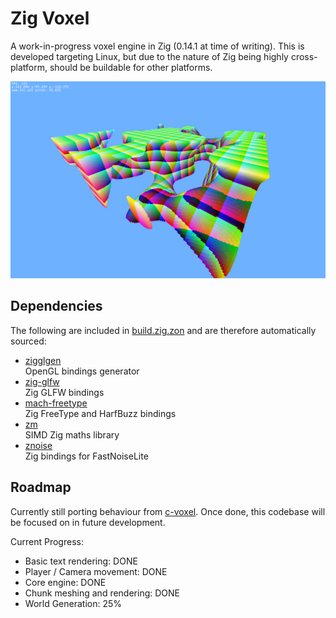 # Zig Voxel

A work-in-progress voxel engine in Zig (0.14.1 at time of writing). This is developed targeting Linux, but due to the nature of Zig being highly cross-platform, should be buildable for other platforms.

![Current Progress](images/13-08-2025.png)

## Dependencies
The following are included in [build.zig.zon](./build.zig.zon) and are therefore automatically sourced:

- [zigglgen](https://github.com/castholm/zigglgen)  
OpenGL bindings generator
- [zig-glfw](https://github.com/falsepattern/zig-glfw)  
Zig GLFW bindings
- [mach-freetype](https://github.com/hexops/mach-freetype)  
Zig FreeType and HarfBuzz bindings
- [zm](https://github.com/griush/zm)  
SIMD Zig maths library
- [znoise](https://github.com/zig-gamedev/znoise?tab=readme-ov-file)  
Zig bindings for FastNoiseLite

## Roadmap
Currently still porting behaviour from [c-voxel](https://github.com/Samuel-Horner/c-voxel). Once done, this codebase will be focused on in future development.

Current Progress:
- Basic text rendering: DONE
- Player / Camera movement: DONE
- Core engine: DONE
- Chunk meshing and rendering: DONE
- World Generation: 25%
